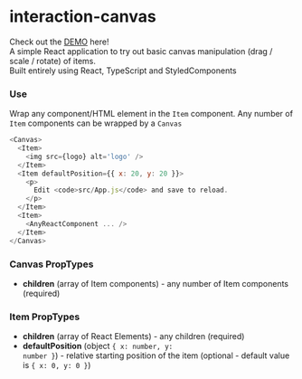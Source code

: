 # interaction-canvas

Check out the [DEMO](https://RowanCarmichael.github.io/interaction-canvas/) here!<br />
A simple React application to try out basic canvas manipulation (drag / scale / rotate) of items.<br />
Built entirely using React, TypeScript and StyledComponents

### Use

Wrap any component/HTML element in the <code>Item</code> component. Any number of <code>Item</code> components can be wrapped by a <code>Canvas</code>

```js
<Canvas>
  <Item>
    <img src={logo} alt='logo' />
  </Item>
  <Item defaultPosition={{ x: 20, y: 20 }}>
    <p>
      Edit <code>src/App.js</code> and save to reload.
    </p>
  </Item>
  <Item>
    <AnyReactComponent ... />
  </Item>
</Canvas>
```

### Canvas PropTypes

- **children** (array of Item components) - any number of Item components (required)

### Item PropTypes

- **children** (array of React Elements) - any children (required)
- **defaultPosition** (object <code>{ x: number, y: number }</code>) - relative starting position of the item (optional - default value is <code>{ x: 0, y: 0 }</code>)
